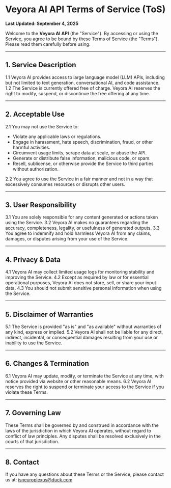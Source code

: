 # Veyora AI API Terms of Service (ToS)

**Last Updated: September 4, 2025**

Welcome to the **Veyora AI API** (the "Service").
By accessing or using the Service, you agree to be bound by these Terms of Service (the "Terms"). Please read them carefully before using.

---

## 1. Service Description

1.1 Veyora AI provides access to large language model (LLM) APIs, including but not limited to text generation, conversational AI, and code assistance.
1.2 The Service is currently offered free of charge. Veyora AI reserves the right to modify, suspend, or discontinue the free offering at any time.

---

## 2. Acceptable Use

2.1 You may not use the Service to:

* Violate any applicable laws or regulations.
* Engage in harassment, hate speech, discrimination, fraud, or other harmful activities.
* Circumvent usage limits, scrape data at scale, or abuse the API.
* Generate or distribute false information, malicious code, or spam.
* Resell, sublicense, or otherwise provide the Service to third parties without authorization.

2.2 You agree to use the Service in a fair manner and not in a way that excessively consumes resources or disrupts other users.

---

## 3. User Responsibility

3.1 You are solely responsible for any content generated or actions taken using the Service.
3.2 Veyora AI makes no guarantees regarding the accuracy, completeness, legality, or usefulness of generated outputs.
3.3 You agree to indemnify and hold harmless Veyora AI from any claims, damages, or disputes arising from your use of the Service.

---

## 4. Privacy & Data

4.1 Veyora AI may collect limited usage logs for monitoring stability and improving the Service.
4.2 Except as required by law or for essential operational purposes, Veyora AI does not store, sell, or share your input data.
4.3 You should not submit sensitive personal information when using the Service.

---

## 5. Disclaimer of Warranties

5.1 The Service is provided "as is" and "as available" without warranties of any kind, express or implied.
5.2 Veyora AI shall not be liable for any direct, indirect, incidental, or consequential damages resulting from your use or inability to use the Service.

---

## 6. Changes & Termination

6.1 Veyora AI may update, modify, or terminate the Service at any time, with notice provided via website or other reasonable means.
6.2 Veyora AI reserves the right to suspend or terminate your access to the Service if you violate these Terms.

---

## 7. Governing Law

These Terms shall be governed by and construed in accordance with the laws of the jurisdiction in which Veyora AI operates, without regard to conflict of law principles. Any disputes shall be resolved exclusively in the courts of that jurisdiction.

---

## 8. Contact

If you have any questions about these Terms or the Service, please contact us at: [isneuroplexus@duck.com](mailto:isneuroplexus@duck.com)
